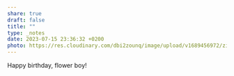 ```yaml
---
share: true
draft: false
title: ""
type: _notes
date: 2023-07-15 23:36:32 +0200
photo: https://res.cloudinary.com/dbi2zounq/image/upload/v1689456972/zi5z4zvo58incfztx5up.jpg
---
```


Happy birthday, flower boy!
